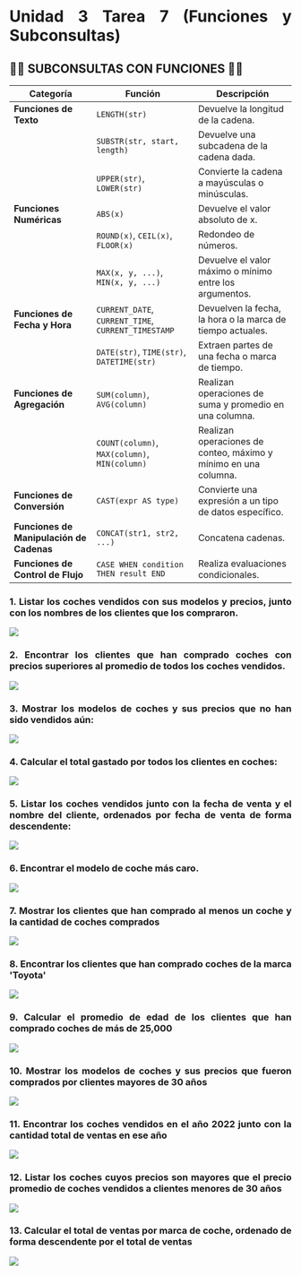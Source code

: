 <div align="justify">

#  __Unidad 3 Tarea 7__ (Funciones y Subconsultas)

## 📜📜 SUBCONSULTAS CON FUNCIONES 📜📜

| Categoría                   | Función                           | Descripción                                               |
|-----------------------------|-----------------------------------|-----------------------------------------------------------|
| **Funciones de Texto**      | `LENGTH(str)`                     | Devuelve la longitud de la cadena.                         |
|                             | `SUBSTR(str, start, length)`       | Devuelve una subcadena de la cadena dada.                 |
|                             | `UPPER(str)`, `LOWER(str)`         | Convierte la cadena a mayúsculas o minúsculas.            |
| **Funciones Numéricas**     | `ABS(x)`                          | Devuelve el valor absoluto de x.                           |
|                             | `ROUND(x)`, `CEIL(x)`, `FLOOR(x)` | Redondeo de números.                                      |
|                             | `MAX(x, y, ...)`, `MIN(x, y, ...)` | Devuelve el valor máximo o mínimo entre los argumentos.   |
| **Funciones de Fecha y Hora**| `CURRENT_DATE`, `CURRENT_TIME`, `CURRENT_TIMESTAMP` | Devuelven la fecha, la hora o la marca de tiempo actuales. |
|                             | `DATE(str)`, `TIME(str)`, `DATETIME(str)` | Extraen partes de una fecha o marca de tiempo.             |
| **Funciones de Agregación**  | `SUM(column)`, `AVG(column)`      | Realizan operaciones de suma y promedio en una columna.    |
|                             | `COUNT(column)`, `MAX(column)`, `MIN(column)` | Realizan operaciones de conteo, máximo y mínimo en una columna. |
| **Funciones de Conversión**  | `CAST(expr AS type)`              | Convierte una expresión a un tipo de datos específico.    |
| **Funciones de Manipulación de Cadenas** | `CONCAT(str1, str2, ...)`  | Concatena cadenas.                                        |
| **Funciones de Control de Flujo** | `CASE WHEN condition THEN result END` | Realiza evaluaciones condicionales.                       |





### __1.__ Listar los coches vendidos con sus modelos y precios, junto con los nombres de los clientes que los compraron.


<img src="img/ejercicio01.png">
 
<br>

### __2.__ Encontrar los clientes que han comprado coches con precios superiores al promedio de todos los coches vendidos.


<img src="img/ejercicio02.png">


<br>

### __3.__ Mostrar los modelos de coches y sus precios que no han sido vendidos aún:

<img src="img/ejercicio03.png">

<br>

### __4.__ Calcular el total gastado por todos los clientes en coches:


<img src="img/ejercicio04.png">


<br>

### __5.__ Listar los coches vendidos junto con la fecha de venta y el nombre del cliente, ordenados por fecha de venta de forma descendente:

<img src="img/ejercicio05.png">


<br>

### __6.__ Encontrar el modelo de coche más caro.


<img src="img/ejercicio06.png">


<br>

### __7.__ Mostrar los clientes que han comprado al menos un coche y la cantidad de coches comprados


<img src="img/ejercicio07.png">


<br>

### __8.__ Encontrar los clientes que han comprado coches de la marca 'Toyota'


<img src="img/ejercicio08.png">


<br>

### __9.__ Calcular el promedio de edad de los clientes que han comprado coches de más de 25,000


<img src="img/ejercicio09.png">


<br>

### __10.__ Mostrar los modelos de coches y sus precios que fueron comprados por clientes mayores de 30 años

<img src="img/ejercicio10.png">


<br>

### __11.__ Encontrar los coches vendidos en el año 2022 junto con la cantidad total de ventas en ese año


<img src="img/ejercicio11.png">


<br>

### __12.__ Listar los coches cuyos precios son mayores que el precio promedio de coches vendidos a clientes menores de 30 años


<img src="img/ejercicio12.png">


<br>

### __13.__ Calcular el total de ventas por marca de coche, ordenado de forma descendente por el total de ventas


<img src="img/ejercicio13.png">

<br>



</div>